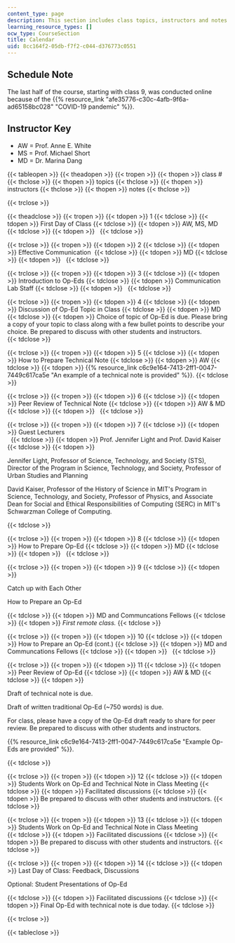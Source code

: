 ```yaml
---
content_type: page
description: This section includes class topics, instructors and notes.
learning_resource_types: []
ocw_type: CourseSection
title: Calendar
uid: 8cc164f2-05db-f7f2-c044-d376773c0551
---
```


Schedule Note
-------------

The last half of the course, starting with class 9, was conducted online because of the {{% resource_link "afe35776-c30c-4afb-9f6a-ad65158bc028" "COVID-19 pandemic" %}}. 

Instructor Key
--------------

*   AW = Prof. Anne E. White
*   MS = Prof. Michael Short
*   MD = Dr. Marina Dang

{{< tableopen >}}
{{< theadopen >}}
{{< tropen >}}
{{< thopen >}}
class #
{{< thclose >}}
{{< thopen >}}
topics
{{< thclose >}}
{{< thopen >}}
instructors
{{< thclose >}}
{{< thopen >}}
notes
{{< thclose >}}

{{< trclose >}}

{{< theadclose >}}
{{< tropen >}}
{{< tdopen >}}
1
{{< tdclose >}}
{{< tdopen >}}
First Day of Class
{{< tdclose >}}
{{< tdopen >}}
AW, MS, MD
{{< tdclose >}}
{{< tdopen >}}
 
{{< tdclose >}}

{{< trclose >}}
{{< tropen >}}
{{< tdopen >}}
2
{{< tdclose >}}
{{< tdopen >}}
Effective Communication 
{{< tdclose >}}
{{< tdopen >}}
MD
{{< tdclose >}}
{{< tdopen >}}
 
{{< tdclose >}}

{{< trclose >}}
{{< tropen >}}
{{< tdopen >}}
3
{{< tdclose >}}
{{< tdopen >}}
Introduction to Op-Eds
{{< tdclose >}}
{{< tdopen >}}
Communication Lab Staff
{{< tdclose >}}
{{< tdopen >}}
 
{{< tdclose >}}

{{< trclose >}}
{{< tropen >}}
{{< tdopen >}}
4
{{< tdclose >}}
{{< tdopen >}}
Discussion of Op-Ed Topic in Class
{{< tdclose >}}
{{< tdopen >}}
MD
{{< tdclose >}}
{{< tdopen >}}
Choice of topic of Op-Ed is due. Please bring a copy of your topic to class along with a few bullet points to describe your choice. Be prepared to discuss with other students and instructors.  
{{< tdclose >}}

{{< trclose >}}
{{< tropen >}}
{{< tdopen >}}
5
{{< tdclose >}}
{{< tdopen >}}
How to Prepare Technical Note
{{< tdclose >}}
{{< tdopen >}}
AW
{{< tdclose >}}
{{< tdopen >}}
{{% resource_link c6c9e164-7413-2ff1-0047-7449c617ca5e "An example of a technical note is provided" %}}.
{{< tdclose >}}

{{< trclose >}}
{{< tropen >}}
{{< tdopen >}}
6
{{< tdclose >}}
{{< tdopen >}}
Peer Review of Technical Note
{{< tdclose >}}
{{< tdopen >}}
AW & MD
{{< tdclose >}}
{{< tdopen >}}
 
{{< tdclose >}}

{{< trclose >}}
{{< tropen >}}
{{< tdopen >}}
7
{{< tdclose >}}
{{< tdopen >}}
Guest Lecturers  
 
{{< tdclose >}}
{{< tdopen >}}
Prof. Jennifer Light and Prof. David Kaiser  
{{< tdclose >}}
{{< tdopen >}}


Jennifer Light, Professor of Science, Technology, and Society (STS), Director of the Program in Science, Technology, and Society, Professor of Urban Studies and Planning

David Kaiser, Professor of the History of Science in MIT's Program in Science, Technology, and Society, Professor of Physics, and Associate Dean for Social and Ethical Responsibilities of Computing (SERC) in MIT's Schwarzman College of Computing.


{{< tdclose >}}

{{< trclose >}}
{{< tropen >}}
{{< tdopen >}}
8
{{< tdclose >}}
{{< tdopen >}}
How to Prepare Op-Ed
{{< tdclose >}}
{{< tdopen >}}
MD
{{< tdclose >}}
{{< tdopen >}}
 
{{< tdclose >}}

{{< trclose >}}
{{< tropen >}}
{{< tdopen >}}
9
{{< tdclose >}}
{{< tdopen >}}


Catch up with Each Other

How to Prepare an Op-Ed


{{< tdclose >}}
{{< tdopen >}}
MD and Communcations Fellows
{{< tdclose >}}
{{< tdopen >}}
_First remote class._
{{< tdclose >}}

{{< trclose >}}
{{< tropen >}}
{{< tdopen >}}
10
{{< tdclose >}}
{{< tdopen >}}
How to Prepare an Op-Ed (cont.)
{{< tdclose >}}
{{< tdopen >}}
MD and Communcations Fellows
{{< tdclose >}}
{{< tdopen >}}
 
{{< tdclose >}}

{{< trclose >}}
{{< tropen >}}
{{< tdopen >}}
11
{{< tdclose >}}
{{< tdopen >}}
Peer Review of Op-Ed
{{< tdclose >}}
{{< tdopen >}}
AW & MD
{{< tdclose >}}
{{< tdopen >}}


Draft of technical note is due.

  
Draft of written traditional Op-Ed (~750 words) is due.

  
For class, please have a copy of the Op-Ed draft ready to share for peer review. Be prepared to discuss with other students and instructors.

{{% resource_link c6c9e164-7413-2ff1-0047-7449c617ca5e "Example Op-Eds are provided" %}}.


{{< tdclose >}}

{{< trclose >}}
{{< tropen >}}
{{< tdopen >}}
12
{{< tdclose >}}
{{< tdopen >}}
Students Work on Op-Ed and Technical Note in Class Meeting
{{< tdclose >}}
{{< tdopen >}}
Facilitated discussions
{{< tdclose >}}
{{< tdopen >}}
Be prepared to discuss with other students and instructors.
{{< tdclose >}}

{{< trclose >}}
{{< tropen >}}
{{< tdopen >}}
13
{{< tdclose >}}
{{< tdopen >}}
﻿Students Work on Op-Ed and Technical Note in Class Meeting  
{{< tdclose >}}
{{< tdopen >}}
Facilitated discussions
{{< tdclose >}}
{{< tdopen >}}
Be prepared to discuss with other students and instructors.
{{< tdclose >}}

{{< trclose >}}
{{< tropen >}}
{{< tdopen >}}
14
{{< tdclose >}}
{{< tdopen >}}
Last Day of Class: Feedback, Discussions

Optional: Student Presentations of Op-Ed


{{< tdclose >}}
{{< tdopen >}}
Facilitated discussions
{{< tdclose >}}
{{< tdopen >}}
Final Op-Ed with technical note is due today.
{{< tdclose >}}

{{< trclose >}}

{{< tableclose >}}